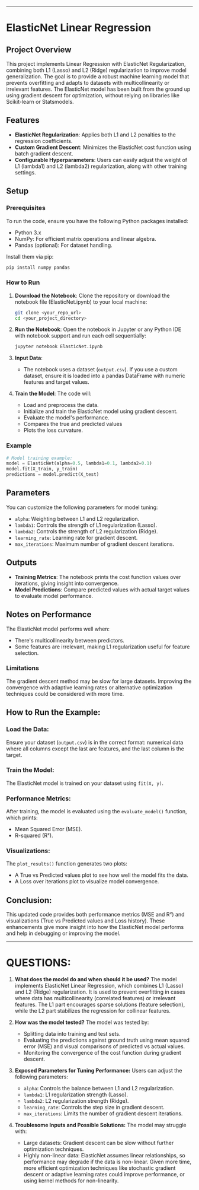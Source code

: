 
---

# ElasticNet Linear Regression

## Project Overview
This project implements Linear Regression with ElasticNet Regularization, combining both L1 (Lasso) and L2 (Ridge) regularization to improve model generalization. The goal is to provide a robust machine learning model that prevents overfitting and adapts to datasets with multicollinearity or irrelevant features. The ElasticNet model has been built from the ground up using gradient descent for optimization, without relying on libraries like Scikit-learn or Statsmodels.

## Features
- **ElasticNet Regularization**: Applies both L1 and L2 penalties to the regression coefficients.
- **Custom Gradient Descent**: Minimizes the ElasticNet cost function using batch gradient descent.
- **Configurable Hyperparameters**: Users can easily adjust the weight of L1 (lambda1) and L2 (lambda2) regularization, along with other training settings.

## Setup

### Prerequisites
To run the code, ensure you have the following Python packages installed:
- Python 3.x
- NumPy: For efficient matrix operations and linear algebra.
- Pandas (optional): For dataset handling.

Install them via pip:

```bash
pip install numpy pandas
```

### How to Run
1. **Download the Notebook**: Clone the repository or download the notebook file (ElasticNet.ipynb) to your local machine:
    ```bash
    git clone <your_repo_url>
    cd <your_project_directory>
    ```
   
2. **Run the Notebook**: Open the notebook in Jupyter or any Python IDE with notebook support and run each cell sequentially:
    ```bash
    jupyter notebook ElasticNet.ipynb
    ```

3. **Input Data**:
   - The notebook uses a dataset (`output.csv`). If you use a custom dataset, ensure it is loaded into a pandas DataFrame with numeric features and target values.


4. **Train the Model**: The code will:
   - Load and preprocess the data.
   - Initialize and train the ElasticNet model using gradient descent.
   - Evaluate the model's performance.
   - Compares the true and predicted values
   - Plots the loss curvature.

### Example
```python
# Model training example:
model = ElasticNet(alpha=0.5, lambda1=0.1, lambda2=0.1)
model.fit(X_train, y_train)
predictions = model.predict(X_test)
```

## Parameters
You can customize the following parameters for model tuning:
- `alpha`: Weighting between L1 and L2 regularization.
- `lambda1`: Controls the strength of L1 regularization (Lasso).
- `lambda2`: Controls the strength of L2 regularization (Ridge).
- `learning_rate`: Learning rate for gradient descent.
- `max_iterations`: Maximum number of gradient descent iterations.

## Outputs
- **Training Metrics**: The notebook prints the cost function values over iterations, giving insight into convergence.
- **Model Predictions**: Compare predicted values with actual target values to evaluate model performance.

## Notes on Performance
The ElasticNet model performs well when:
- There's multicollinearity between predictors.
- Some features are irrelevant, making L1 regularization useful for feature selection.

### Limitations
The gradient descent method may be slow for large datasets. Improving the convergence with adaptive learning rates or alternative optimization techniques could be considered with more time.

## How to Run the Example:
### Load the Data:
Ensure your dataset (`output.csv`) is in the correct format: numerical data where all columns except the last are features, and the last column is the target.

### Train the Model:
The ElasticNet model is trained on your dataset using `fit(X, y)`.

### Performance Metrics:
After training, the model is evaluated using the `evaluate_model()` function, which prints:
- Mean Squared Error (MSE).
- R-squared (R²).

### Visualizations:
The `plot_results()` function generates two plots:
- A True vs Predicted values plot to see how well the model fits the data.
- A Loss over iterations plot to visualize model convergence.

## Conclusion:
This updated code provides both performance metrics (MSE and R²) and visualizations (True vs Predicted values and Loss history). These enhancements give more insight into how the ElasticNet model performs and help in debugging or improving the model.

---

# QUESTIONS:

1. **What does the model do and when should it be used?**
   The model implements ElasticNet Linear Regression, which combines L1 (Lasso) and L2 (Ridge) regularization. It is used to prevent overfitting in cases where data has multicollinearity (correlated features) or irrelevant features. The L1 part encourages sparse solutions (feature selection), while the L2 part stabilizes the regression for collinear features.

2. **How was the model tested?**
   The model was tested by:
   - Splitting data into training and test sets.
   - Evaluating the predictions against ground truth using mean squared error (MSE) and visual comparisons of predicted vs actual values.
   - Monitoring the convergence of the cost function during gradient descent.

3. **Exposed Parameters for Tuning Performance:**
   Users can adjust the following parameters:
   - `alpha`: Controls the balance between L1 and L2 regularization.
   - `lambda1`: L1 regularization strength (Lasso).
   - `lambda2`: L2 regularization strength (Ridge).
   - `learning_rate`: Controls the step size in gradient descent.
   - `max_iterations`: Limits the number of gradient descent iterations.

4. **Troublesome Inputs and Possible Solutions:**
   The model may struggle with:
   - Large datasets: Gradient descent can be slow without further optimization techniques.
   - Highly non-linear data: ElasticNet assumes linear relationships, so performance may degrade if the data is non-linear. Given more time, more efficient optimization techniques like stochastic gradient descent or adaptive learning rates could improve performance, or using kernel methods for non-linearity.
